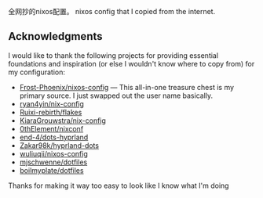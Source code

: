 全网抄的nixos配置。
nixos config that I copied from the internet.

## Acknowledgments

I would like to thank the following projects for providing essential foundations and inspiration (or else I wouldn't know where to copy from) for my configuration:

- [Frost-Phoenix/nixos-config](https://github.com/Frost-Phoenix/nixos-config) — This all-in-one treasure chest is my primary source. I just swapped out the user name basically.
- [ryan4yin/nix-config](https://github.com/ryan4yin/nix-config/tree/main)
- [Ruixi-rebirth/flakes](https://github.com/Ruixi-rebirth/flakes)
- [KiaraGrouwstra/nix-config](https://github.com/KiaraGrouwstra/nix-config)
- [0thElement/nixconf](https://github.com/0thElement/nixconf)
- [end-4/dots-hyprland](https://github.com/end-4/dots-hyprland)
- [Zakar98k/hyprland-dots](https://github.com/Zakar98k/hyprland-dots)
- [wuliuqii/nixos-config](https://github.com/wuliuqii/nixos-config)
- [mjschwenne/dotfiles](https://github.com/mjschwenne/dotfiles)
- [boilmyplate/dotfiles](https://github.com/boilmyplate/dotfiles)

Thanks for making it way too easy to look like I know what I'm doing
